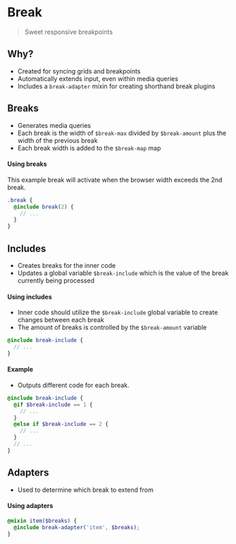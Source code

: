 Break
===

> Sweet responsive breakpoints

## Why?
+ Created for syncing grids and breakpoints
+ Automatically extends input, even within media queries
+ Includes a `break-adapter` mixin for creating shorthand break plugins

## Breaks
+ Generates media queries
+ Each break is the width of `$break-max` divided by `$break-amount` plus the width of the previous break
+ Each break width is added to the `$break-map` map

#### Using breaks

This example break will activate when the browser width exceeds the 2nd break.

```scss
.break {
  @include break(2) {
    // ...
  }
}
```

## Includes
+ Creates breaks for the inner code
+ Updates a global variable `$break-include` which is the value of the break currently being processed

#### Using includes
+ Inner code should utilize the `$break-include` global variable to create changes between each break
+ The amount of breaks is controlled by the `$break-amount` variable

```scss
@include break-include {
  // ...
}
```

#### Example
+ Outputs different code for each break.

```scss
@include break-include {
  @if $break-include == 1 {
    // ...
  }
  @else if $break-include == 2 {
    // ...
  }
  // ...
}
```

## Adapters
+ Used to determine which break to extend from

#### Using adapters


```scss
@mixin item($breaks) {
  @include break-adapter('item', $breaks);
}
```
